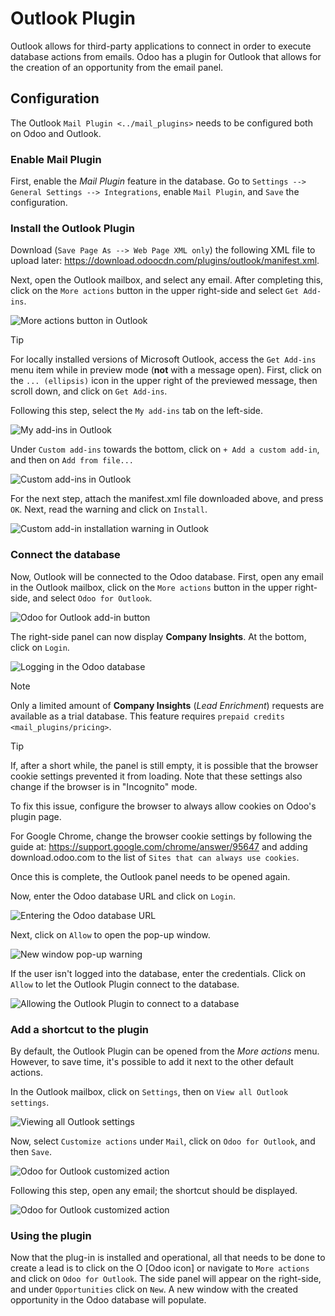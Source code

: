# Outlook Plugin

Outlook allows for third-party applications to connect in order to
execute database actions from emails. Odoo has a plugin for Outlook that
allows for the creation of an opportunity from the email panel.

## Configuration

The Outlook `Mail Plugin <../mail_plugins>` needs to be configured both
on Odoo and Outlook.

### Enable Mail Plugin

First, enable the *Mail Plugin* feature in the database. Go to
`Settings --> General
Settings --> Integrations`, enable `Mail Plugin`, and `Save` the
configuration.

### Install the Outlook Plugin

Download (`Save Page As --> Web Page XML only`) the following XML file
to upload later:
<https://download.odoocdn.com/plugins/outlook/manifest.xml>.

Next, open the Outlook mailbox, and select any email. After completing
this, click on the `More actions` button in the upper right-side and
select `Get Add-ins`.

<img src="outlook/more-actions.png" class="align-center"
alt="More actions button in Outlook" />

> [!TIP]
> For locally installed versions of Microsoft Outlook, access the
> `Get Add-ins` menu item while in preview mode (**not** with a message
> open). First, click on the `...
> (ellipsis)` icon in the upper right of the previewed message, then
> scroll down, and click on `Get Add-ins`.

Following this step, select the `My add-ins` tab on the left-side.

<img src="outlook/my-add-ins.png" class="align-center"
alt="My add-ins in Outlook" />

Under `Custom add-ins` towards the bottom, click on
`+ Add a custom add-in`, and then on `Add from file...`

<img src="outlook/custom-add-ins.png" class="align-center"
alt="Custom add-ins in Outlook" />

For the next step, attach the
<span class="title-ref">manifest.xml</span> file downloaded above, and
press `OK`. Next, read the warning and click on `Install`.

<img src="outlook/add-in-warning.png" class="align-center"
alt="Custom add-in installation warning in Outlook" />

### Connect the database

Now, Outlook will be connected to the Odoo database. First, open any
email in the Outlook mailbox, click on the `More actions` button in the
upper right-side, and select `Odoo for
Outlook`.

<img src="outlook/odoo-for-outlook.png" class="align-center"
alt="Odoo for Outlook add-in button" />

The right-side panel can now display **Company Insights**. At the
bottom, click on `Login`.

<img src="outlook/panel-login.png" class="align-center"
alt="Logging in the Odoo database" />

> [!NOTE]
> Only a limited amount of **Company Insights** (*Lead Enrichment*)
> requests are available as a trial database. This feature requires
> `prepaid credits <mail_plugins/pricing>`.

> [!TIP]
> If, after a short while, the panel is still empty, it is possible that
> the browser cookie settings prevented it from loading. Note that these
> settings also change if the browser is in "Incognito" mode.
>
> To fix this issue, configure the browser to always allow cookies on
> Odoo's plugin page.
>
> For Google Chrome, change the browser cookie settings by following the
> guide at: <https://support.google.com/chrome/answer/95647> and adding
> <span class="title-ref">download.odoo.com</span> to the list of
> `Sites that can always use cookies`.
>
> Once this is complete, the Outlook panel needs to be opened again.

Now, enter the Odoo database URL and click on `Login`.

<img src="outlook/enter-database-url.png" class="align-center"
alt="Entering the Odoo database URL" />

Next, click on `Allow` to open the pop-up window.

<img src="outlook/new-window-warning.png" class="align-center"
alt="New window pop-up warning" />

If the user isn't logged into the database, enter the credentials. Click
on `Allow` to let the Outlook Plugin connect to the database.

<img src="outlook/odoo-permission.png" class="align-center"
alt="Allowing the Outlook Plugin to connect to a database" />

### Add a shortcut to the plugin

By default, the Outlook Plugin can be opened from the *More actions*
menu. However, to save time, it's possible to add it next to the other
default actions.

In the Outlook mailbox, click on `Settings`, then on `View all Outlook
settings`.

<img src="outlook/all-outlook-settings.png" class="align-center"
alt="Viewing all Outlook settings" />

Now, select `Customize actions` under `Mail`, click on `Odoo for
Outlook`, and then `Save`.

<img src="outlook/customize-actions.png" class="align-center"
alt="Odoo for Outlook customized action" />

Following this step, open any email; the shortcut should be displayed.

<img src="outlook/odoo-outlook-shortcut.png" class="align-center"
alt="Odoo for Outlook customized action" />

### Using the plugin

Now that the plug-in is installed and operational, all that needs to be
done to create a lead is to click on the
<span class="title-ref">O</span> \[Odoo icon\] or navigate to
`More actions` and click on `Odoo
for Outlook`. The side panel will appear on the right-side, and under
`Opportunities` click on `New`. A new window with the created
opportunity in the Odoo database will populate.
